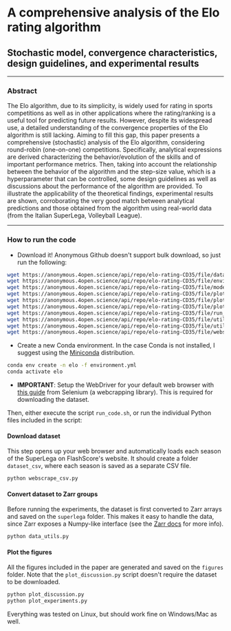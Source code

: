 # A comprehensive analysis of the Elo rating algorithm

## Stochastic model, convergence characteristics, design guidelines, and experimental results

---

### Abstract

The Elo algorithm, due to its simplicity, is widely used for rating in sports competitions as well as in other applications where the rating/ranking is a useful tool for predicting future results. However, despite its widespread use, a detailed understanding of the convergence properties of the Elo algorithm is still lacking. Aiming to fill this gap, this paper presents a comprehensive (stochastic) analysis of the Elo algorithm, considering round-robin (one-on-one) competitions. Specifically, analytical expressions are derived characterizing the behavior/evolution of the skills and of important performance metrics. Then, taking into account the relationship between the behavior of the algorithm and the step-size value, which is a hyperparameter that can be controlled, some design guidelines as well as discussions about the performance of the algorithm are provided. To illustrate the applicability of the theoretical findings, experimental results are shown, corroborating the very good match between analytical predictions and those obtained from the algorithm using real-world data (from the Italian SuperLega, Volleyball League).

---

### How to run the code

- Download it! Anonymous Github doesn't support bulk download, so just run the following:

```bash
wget https://anonymous.4open.science/api/repo/elo-rating-CD35/file/data_utils.py
wget https://anonymous.4open.science/api/repo/elo-rating-CD35/file/environment.yml
wget https://anonymous.4open.science/api/repo/elo-rating-CD35/file/model_utils.py
wget https://anonymous.4open.science/api/repo/elo-rating-CD35/file/plot_discussion.py
wget https://anonymous.4open.science/api/repo/elo-rating-CD35/file/plot_experiments.py
wget https://anonymous.4open.science/api/repo/elo-rating-CD35/file/plot_utils.py
wget https://anonymous.4open.science/api/repo/elo-rating-CD35/file/run_code.sh
wget https://anonymous.4open.science/api/repo/elo-rating-CD35/file/utils.py
wget https://anonymous.4open.science/api/repo/elo-rating-CD35/file/utils_pytorch.py
wget https://anonymous.4open.science/api/repo/elo-rating-CD35/file/webscrape_csv.py
```

- Create a new Conda environment. In the case Conda is not installed, I suggest using the [Miniconda](https://docs.conda.io/en/latest/miniconda.html) distribution.

```bash
conda env create -n elo -f environment.yml
conda activate elo
```

- **IMPORTANT**: Setup the WebDriver for your default web browser with [this guide](https://www.selenium.dev/documentation/webdriver/getting_started/install_drivers/) from Selenium (a webcrapping library). This is required for downloading the dataset.

Then, either execute the script `run_code.sh`, or run the individual Python files included in the script:

#### Download dataset

This step opens up your web browser and automatically loads each season of the SuperLega on FlashScore's website. It should create a folder `dataset_csv`, where each season is saved as a separate CSV file.

```bash
python webscrape_csv.py
```

#### Convert dataset to Zarr groups

Before running the experiments, the dataset is first converted to Zarr arrays and saved on the `superlega` folder. This makes it easy to handle the data, since Zarr exposes a Numpy-like interface (see the [Zarr docs](https://zarr.readthedocs.io/en/stable/) for more info).

```bash
python data_utils.py
```

#### Plot the figures

All the figures included in the paper are generated and saved on the `figures` folder. Note that the `plot_discussion.py` script doesn't require the dataset to be downloaded.

```bash
python plot_discussion.py
python plot_experiments.py
```

Everything was tested on Linux, but should work fine on Windows/Mac as well.
